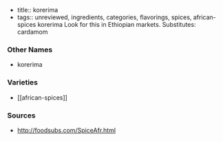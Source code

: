 - title:: korerima
- tags:: unreviewed, ingredients, categories, flavorings, spices, african-spices
korerima Look for this in Ethiopian markets. Substitutes: cardamom

### Other Names

* korerima

### Varieties

* [[african-spices]]

### Sources
* http://foodsubs.com/SpiceAfr.html
